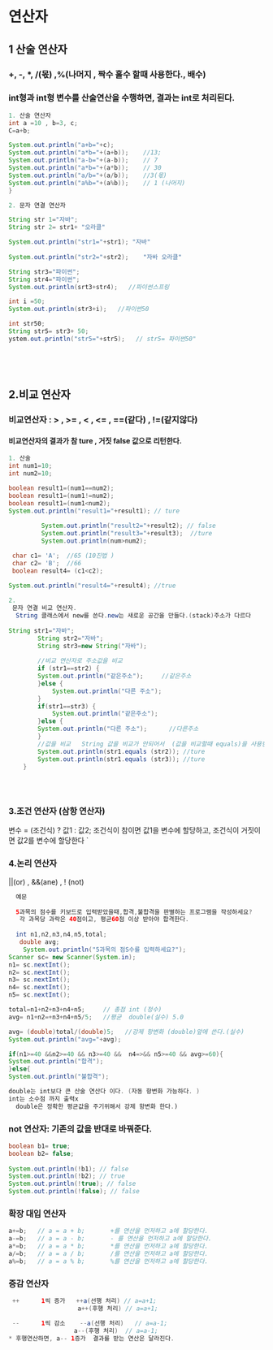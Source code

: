 # 연산자
## 1 산술 연산자
###      +,  -, *,  /(몫)  ,%(나머지 , 짝수 홀수 할때 사용한다., 배수)
### int형과 int형 변수를 산술연산을 수행하면, 결과는 int로 처리된다.
```java
1. 산술 연산자
int a =10 , b=3, c;
C=a+b;

System.out.println("a+b="+c);
System.out.println("a*b="+(a+b));    //13;
System.out.println("a-b="+(a-b));    // 7 
System.out.println("a*b="+(a*b));    // 30
System.out.println("a/b="+(a/b));    //3(몫) 
System.out.println("a%b="+(a%b));    // 1 (나머지)
}

2. 문자 연결 연산자

String str 1="자바";
String str 2= str1+ "오라클"

System.out.println("str1="+str1); "자바"     
		
System.out.println("str2="+str2);    "자바 오라클"

String str3="파이썬";
String str4="파이썬";
System.out.println(srt3+str4);   //파이썬스프링

int i =50;
System.out.println(str3+i);   //파이썬50

int str50;
String str5= str3+ 50;
ystem.out.println("str5="+str5);   // str5= 파이썬50"






````
## 2.비교 연산자
### 비교연산자 : >  ,  >=  , <  , <= ,  ==(같다) , !=(같지않다)
#### 비교연산자의 결과가 참 ture , 거짓 false 값으로 리턴한다. 
```java
1. 산술
int num1=10;
int num2=10;

boolean result1=(num1==num2);
boolean result1=(num1!=num2);
boolean result1=(num1<num2);
System.out.println("result1="+result1); // ture
         
         System.out.println("result2="+result2); // false
         System.out.println("result3="+result3);  //ture
         System.out.println(num>num2);        

 char c1= 'A';  //65 (10진법 )
 char c2= 'B';  //66
 boolean result4= (c1<c2);
        
System.out.println("result4="+result4); //true

2. 
 문자 연결 비교 연산자.
  String 클래스에서 new를 쓴다.new는 새로운 공간을 만들다.(stack)주소가 다르다   
 
String str1="자바";
		String str2="자바";
		String str3=new String("자바");
		
		//비교 연산자로 주소값을 비교
		if (str1==str2) {
		System.out.println("같은주소");     //같은주소
		}else {
			System.out.println("다른 주소");
		}
		if(str1==str3) {
			System.out.println("같은주소");
		}else {
		System.out.println("다른 주소");      //다른주소
		}
		//값을 비교   String 값을 비교가 안되어서  (값을 비교할때 equals)을 사용한다.
		System.out.println(str1.equals (str2)); //ture
		System.out.println(str1.equals (str3)); //ture
	}
	

 
```````````````````````````````````````````````````````````````
 ### 3.조건 연산자 (삼항 연산자)
  변수 = (조건식) ?  값1 :  값2;
  조건식이 참이면 값1을 변수에 할당하고, 
  조건식이 거짓이면 값2를 변수에 할당한다
 `
 ### 4.논리 연산자   
   ||(or)  ,  &&(ane)  ,  ! (not)
```java
  예문
  
  5과목의 점수를 키보드로 입력받았을때,합격,불합격을 판별하는 프로그램을 작성하세요?
   각 과목당 과락은 40점이고, 평균60점 이상 받아야 합격한다.
   
  int n1,n2,n3,n4,n5,total;
   double avg;
	System.out.println("5과목의 점S수를 입력하세요?");
Scanner sc= new Scanner(System.in);
n1= sc.nextInt();
n2= sc.nextInt();
n3= sc.nextInt();
n4= sc.nextInt();
n5= sc.nextInt();

total=n1+n2+n3+n4+n5;     // 총점 int (정수)
avg= n1+n2=+n3+n4+n5/5;   //평균  double(실수) 5.0

avg= (double)total/(double)5;   //강제 항변화 (double)앞에 쓴다.(실수)
System.out.println("avg="+avg);

if(n1>=40 &&n2>=40 && n3>=40 &&  n4=>&& n5>=40 && avg>=60){
System.out.println("합격");
}else{
System.out.println("불합격");

double는 int보다 큰 산술 연산다 이다. (자동 항변화 가능하다. )
int는 소수점 까지 출력x 
  double은 정확한 평균값을 주기위해서 강제 항변화 한다.)
  ````
### not 연산자: 기존의 값을 반대로 바꿔준다.
````java
boolean b1= true;
boolean b2= false;
		
System.out.println(!b1); // false
System.out.println(!b2); // true
System.out.println(!true); // false
System.out.println(!false); // false
`````
### 확장 대입 연산자
````java
a+=b;	// a = a + b;       +를 연산을 먼저하고 a에 할당한다. 
a-=b; 	// a = a - b;       - 를 연산을 먼저하고 a에 할당한다. 
a*=b; 	// a = a * b;       *를 연산을 먼저하고 a에 할당한다. 
a/=b; 	// a = a / b;       /를 연산을 먼저하고 a에 할당한다. 
a%=b;	// a = a % b;       %를 연산을 먼저하고 a에 할당한다. 

`````
### 증감 연산자
````java
 ++      1씩 증가   ++a(선행 처리) // a=a+1;
	               a++(후행 처리) // a=a+1;

 --      1씩 감소    --a(선행 처리)   // a=a-1;
	              a--(후행 처리)  // a=a-1;
* 후행연산하면, a-- 1증가  결과를 받는 연산은 달라진다.
	
	    
 
   
  
  
  
  
  
  

  
  
  
  



















  


